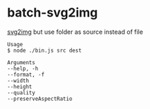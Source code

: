 # batch-svg2img

[svg2img](https://www.npmjs.com/package/svg2img) but use folder as source instead of file

```
Usage
$ node ./bin.js src dest

Arguments
--help, -h
--format, -f
--width
--height
--quality
--preserveAspectRatio
```